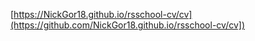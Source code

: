 [https://NickGor18.github.io/rsschool-cv/cv](https://github.com/NickGor18.github.io/rsschool-cv/cv])
